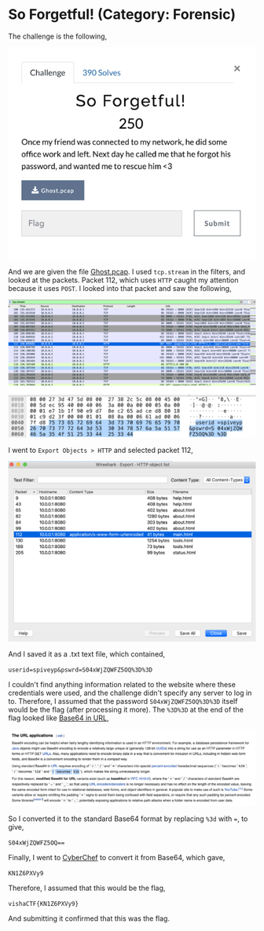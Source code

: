 # So Forgetful! (Category: Forensic)
The challenge is the following,

![Figure 1](img/challenge.png) 

And we are given the file [Ghost.pcap](./files/Ghost.pcap). I used `tcp.stream` in the filters, and looked at the packets. Packet 112, which uses `HTTP` caught my attention because it uses `POST`. I looked into that packet and saw the following,

![Figure 1](img/tcpstream.png) 

I went to `Export Objects > HTTP` and selected packet 112, 

![Figure 1](img/export.png) 

And I saved it as a .txt text file, which contained,

`userid=spiveyp&pswrd=S04xWjZQWFZ5OQ%3D%3D`

I couldn't find anything information related to the website where these credentials were used, and the challenge didn't specify any server to log in to. Therefore, I assumed that the password `S04xWjZQWFZ5OQ%3D%3D` itself would be the flag (after processing it more). The `%3D%3D` at the end of the flag looked like [Base64 in URL](https://en.wikipedia.org/wiki/Base64),


![Figure 1](img/url.png) 

So I converted it to the standard Base64 format by replacing `%3d` with `=`, to give,

`S04xWjZQWFZ5OQ==`


Finally, I went to [CyberChef](https://gchq.github.io/CyberChef/#recipe=From_Base64('A-Za-z0-9%2B/%3D',true)&input=UzA0eFdqWlFXRlo1T1E9PQ) to convert it from Base64, which gave,

`KN1Z6PXVy9`

Therefore, I assumed that this would be the flag,

`vishaCTF{KN1Z6PXVy9}`

And submitting it confirmed that this was the flag.
